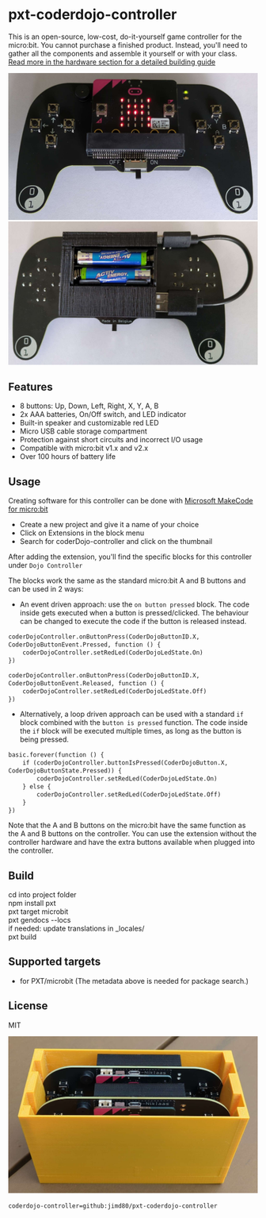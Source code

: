 # pxt-coderdojo-controller
This is an open-source, low-cost, do-it-yourself game controller for the micro:bit. You cannot purchase a finished product. Instead, you'll need to gather all the components and assemble it yourself or with your class.  
[Read more in the hardware section for a detailed building guide](https://github.com/jimd80/pxt-coderdojo-controller/tree/main/hardware)

![Controller front image](https://github.com/jimd80/pxt-coderdojo-controller/blob/main/images/Front%203d.jpg?raw=true)
![Controller back image](https://github.com/jimd80/pxt-coderdojo-controller/blob/main/images/Back%20cable.jpg?raw=true)

## Features
* 8 buttons: Up, Down, Left, Right, X, Y, A, B
* 2x AAA batteries, On/Off switch, and LED indicator
* Built-in speaker and customizable red LED
* Micro USB cable storage compartment
* Protection against short circuits and incorrect I/O usage
* Compatible with micro:bit v1.x and v2.x
* Over 100 hours of battery life


## Usage
Creating software for this controller can be done with [Microsoft MakeCode for micro:bit](https://makecode.microbit.org/)
* Create a new project and give it a name of your choice
* Click on Extensions in the block menu
* Search for coderDojo-controller and click on the thumbnail

After adding the extension, you'll find the specific blocks for this controller under ``Dojo Controller``

The blocks work the same as the standard micro:bit A and B buttons and can be used in 2 ways:  

* An event driven approach: use the ``on button pressed`` block. The code inside gets executed when a button is pressed/clicked. The behaviour can be changed to execute the code if the button is released instead.

```blocks
coderDojoController.onButtonPress(CoderDojoButtonID.X, CoderDojoButtonEvent.Pressed, function () {
    coderDojoController.setRedLed(CoderDojoLedState.On)
})
```

```blocks
coderDojoController.onButtonPress(CoderDojoButtonID.X, CoderDojoButtonEvent.Released, function () {
    coderDojoController.setRedLed(CoderDojoLedState.Off)
})
```

* Alternatively, a loop driven approach can be used with a standard ``if`` block combined with the ``button is pressed`` function. The code inside the ``if`` block will be executed multiple times, as long as the button is being pressed.

```blocks
basic.forever(function () {
    if (coderDojoController.buttonIsPressed(CoderDojoButton.X, CoderDojoButtonState.Pressed)) {
        coderDojoController.setRedLed(CoderDojoLedState.On)
    } else {
        coderDojoController.setRedLed(CoderDojoLedState.Off)
    }
})
```

Note that the A and B buttons on the micro:bit have the same function as the A and B buttons on the controller. You can use the extension without the controller hardware and have the extra buttons available when plugged into the controller.

## Build
cd into project folder  
npm install pxt  
pxt target microbit  
pxt gendocs --locs  
if needed: update translations in _locales/  
pxt build  

## Supported targets

* for PXT/microbit
(The metadata above is needed for package search.)

## License

MIT  

![PCB Components](https://github.com/jimd80/pxt-coderdojo-controller/blob/main/images/Case%202.jpg?raw=true)

```package
coderdojo-controller=github:jimd80/pxt-coderdojo-controller
```
